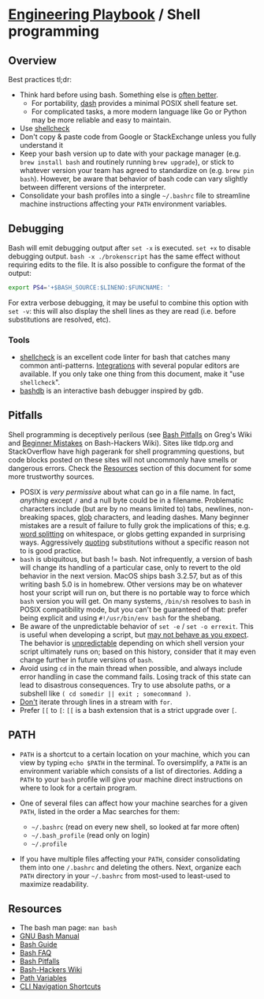 # [Engineering Playbook](../README.md) / Shell programming

## Overview

Best practices tl;dr:

* Think hard before using bash. Something else is [often better](https://mywiki.wooledge.org/BashWeaknesses).
  * For portability, [dash](http://gondor.apana.org.au/~herbert/dash/) provides a minimal POSIX shell feature set.
  * For complicated tasks, a more modern language like Go or Python may be more reliable and easy to maintain.
* Use [shellcheck](https://shellcheck.net)
* Don't copy & paste code from Google or StackExchange unless you fully understand it
* Keep your bash version up to date with your package manager (e.g. `brew install bash` and routinely running `brew upgrade`), or stick to whatever version your team has agreed to standardize on (e.g. `brew pin bash`). However, be aware that behavior of bash code can vary slightly between different versions of the interpreter.
* Consolidate your bash profiles into a single `~/.bashrc` file to streamline machine instructions affecting your `PATH` environment variables.

## Debugging

Bash will emit debugging output after `set -x` is executed. `set +x` to disable debugging output. `bash -x ./brokenscript` has the same effect without requiring edits to the file. It is also possible to configure the format of the output:

```sh
export PS4='+$BASH_SOURCE:$LINENO:$FUNCNAME: '
```

For extra verbose debugging, it may be useful to combine this option with `set -v`: this will also display the shell lines as they are read (i.e. before substitutions are resolved, etc).

### Tools

* [shellcheck](https://shellcheck.net) is an excellent code linter for bash that catches many common anti-patterns. [Integrations](https://github.com/koalaman/shellcheck#user-content-in-your-editor) with several popular editors are available. If you only take one thing from this document, make it "use `shellcheck`".
* [bashdb](http://bashdb.sourceforge.net/) is an interactive bash debugger inspired by gdb.

## Pitfalls

Shell programming is deceptively perilous (see [Bash Pitfalls](https://mywiki.wooledge.org/BashPitfalls) on Greg's Wiki and [Beginner Mistakes](https://wiki.bash-hackers.org/scripting/newbie_traps) on Bash-Hackers Wiki). Sites like tldp.org and StackOverflow have high pagerank for shell programming questions, but code blocks posted on these sites will not uncommonly have smells or dangerous errors. Check the [Resources](#Resources) section of this document for some more trustworthy sources.

* POSIX is _very permissive_ about what can go in a file name. In fact, _anything_ except `/` and a null byte could be in a filename. Problematic characters include (but are by no means limited to) tabs, newlines, non-breaking spaces, [glob](https://mywiki.wooledge.org/glob) characters, and leading dashes. Many beginner mistakes are a result of failure to fully grok the implications of this; e.g. [word splitting](https://mywiki.wooledge.org/WordSplitting) on whitespace, or globs getting expanded in surprising ways. Aggressively [quoting](https://mywiki.wooledge.org/Quotes) substitutions without a specific reason not to is good practice.
* `bash` is ubiquitous, but bash != bash. Not infrequently, a version of bash will change its handling of a particular case, only to revert to the old behavior in the next version. MacOS ships bash 3.2.57, but as of this writing bash 5.0 is in homebrew. Other versions may be on whatever host your script will run on, but there is no portable way to force which `bash` version you will get. On many systems, `/bin/sh` resolves to `bash` in POSIX compatibility mode, but you can't be guaranteed of that: prefer being explicit and using `#!/usr/bin/env bash` for the shebang.
* Be aware of the unpredictable behavior of `set -e` / `set -o errexit`. This is useful when developing a script, but [may not behave as you expect](http://www.fvue.nl/wiki/Bash:_Error_handling). The behavior is [unpredictable](https://www.in-ulm.de/~mascheck/various/set-e/) depending on which shell version your script ultimately runs on; based on this history, consider that it may even change further in future versions of `bash`.
* Avoid using `cd` in the main thread when possible, and always include error handling in case the command fails. Losing track of this state can lead to disastrous consequences. Try to use absolute paths, or a subshell like `( cd somedir || exit ; somecommand )`.
* [Don't](https://mywiki.wooledge.org/DontReadLinesWithFor) iterate through lines in a stream with `for`.
* Prefer `[[` to `[`: `[[` is a bash extension that is a strict upgrade over `[`.

## PATH

* `PATH` is a shortcut to a certain location on your machine, which you can view by typing `echo $PATH` in the terminal. To oversimplify, a `PATH` is an environment variable which consists of a list of directories. Adding a `PATH` to your `bash` profile will give your machine direct instructions on where to look for a certain program.
* One of several files can affect how your machine searches for a given `PATH`, listed in the order a Mac searches for them:

  * `~/.bashrc` (read on every new shell, so looked at far more often)
  * `~/.bash_profile` (read only on login)
  * `~/.profile`

* If you have multiple files affecting your `PATH`, consider consolidating them into one `/.bashrc` and deleting the others. Next, organize each `PATH` directory in your `~/.bashrc` from most-used to least-used to maximize readability.

## Resources

* The bash man page: `man bash`
* [GNU Bash Manual](http://gnu.org/s/bash/manual)
* [Bash Guide](http://mywiki.wooledge.org/BashGuide)
* [Bash FAQ](http://mywiki.wooledge.org/BashFAQ)
* [Bash Pitfalls](https://mywiki.wooledge.org/BashPitfalls)
* [Bash-Hackers Wiki](http://wiki.bash-hackers.org/)
* [Path Variables](https://truss.works/blog/2016/2/26/engineer-how-to-access-and-edit-your-path-system-variable)
* [CLI Navigation Shortcuts](https://www.gnu.org/software/bash/manual/bash.html#Introduction-and-Notation)
